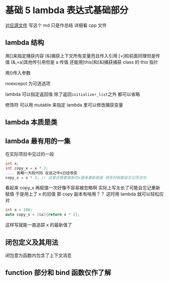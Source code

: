 # 基础 5 lambda 表达式基础部分

[对应源文件](./src/lambda.cpp)
写这个 md 只是作总结 详细看 cpp 文件

## lambda 结构

用[]来指定捕获内容 [&]捕获上下文所有变量而且传入引用 [=]和前面同理但是传值 [&,=a]其他传引用但是 a 传值
还能用[this]和[&]捕获捕获 class 的 this 指针

用()传入参数

noexcepct 为可选选项

lambda 可以指定返回值 除了返回`initializer_list`之外 都可以省略

修饰符 可以用 mutable 来指定 lambda 里可以修改捕获变量

## lambda 本质是类

## lambda 最有用的一集

在实际项目中见过的一段

```cpp
int x;
int copy_x = x * 2;
.... 省略一大段代码 在这之中x已经改变
copy_x = x * 2; // 这里还需要拿新的x值来重新赋值 很多时候都会忘记写这句
```

看起来 copy_x 再赋值一次好像不容易被忽略啊 实际上写太长了可能会忘记重新赋值 于是用上了 x 的旧值 那 copy 副本有啥用？？
这时用 lambda 就可以轻松应对

```cpp
int x = 100;
auto copy_x = [&x]{return x * 2};
```

这样写就能一直追踪 x 的最新值了

## 闭包定义及其用法

闭包意为函数内包含了上下文消息

## function 部分和 bind 函数仅作了解
